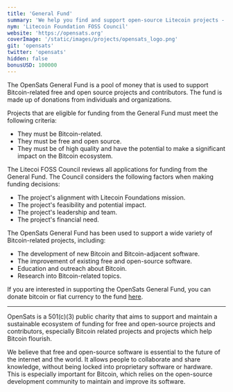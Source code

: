 ```yaml
---
title: 'General Fund'
summary: 'We help you find and support open-source Litecoin projects - helping create a better tomorrow, today.'
nym: 'Litecoin Foundation FOSS Council'
website: 'https://opensats.org'
coverImage: '/static/images/projects/opensats_logo.png'
git: 'opensats'
twitter: 'opensats'
hidden: false
bonusUSD: 100000
---
```


The OpenSats General Fund is a pool of money that is used to support
Bitcoin-related free and open source projects and contributors. The fund is made
up of donations from individuals and organizations.

Projects that are eligible for funding from the General Fund must meet the
following criteria:

- They must be Bitcoin-related.
- They must be free and open source.
- They must be of high quality and have the potential to make a significant impact on the Bitcoin ecosystem.

The Litecoi FOSS Council reviews all applications for funding from the
General Fund. The Council considers the following factors when making funding
decisions:

- The project's alignment with Litecoin Foundations mission.
- The project's feasibility and potential impact.
- The project's leadership and team.
- The project's financial need.

The OpenSats General Fund has been used to support a wide variety of
Bitcoin-related projects, including:

- The development of new Bitcoin and Bitcoin-adjacent software.
- The improvement of existing free and open-source software.
- Education and outreach about Bitcoin.
- Research into Bitcoin-related topics.

If you are interested in supporting the OpenSats General Fund, you can donate
bitcoin or fiat currency to the fund [here](#top).

---

OpenSats is a 501(c)(3) public charity that aims to support and maintain a
sustainable ecosystem of funding for free and open-source projects and
contributors, especially Bitcoin related projects and projects which help
Bitcoin flourish.

We believe that free and open-source software is essential to the future of the
internet and the world. It allows people to collaborate and share knowledge,
without being locked into proprietary software or hardware. This is especially
important for Bitcoin, which  relies on the open-source development community to
maintain and improve its software.
